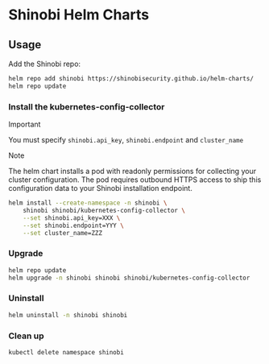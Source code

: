 # Shinobi Helm Charts

## Usage

Add the Shinobi repo:

```bash
helm repo add shinobi https://shinobisecurity.github.io/helm-charts/
helm repo update
```

### Install the kubernetes-config-collector

> [!IMPORTANT]
> You must specify `shinobi.api_key`, `shinobi.endpoint` and `cluster_name`

> [!NOTE]
> The helm chart installs a pod with readonly permissions for collecting your cluster configuration.
> The pod requires outbound HTTPS access to ship this configuration data to your Shinobi installation endpoint.

```bash
helm install --create-namespace -n shinobi \
    shinobi shinobi/kubernetes-config-collector \
    --set shinobi.api_key=XXX \
    --set shinobi.endpoint=YYY \
    --set cluster_name=ZZZ
```
### Upgrade

```bash
helm repo update
helm upgrade -n shinobi shinobi shinobi/kubernetes-config-collector
```

### Uninstall

```bash
helm uninstall -n shinobi shinobi
```

### Clean up

```bash
kubectl delete namespace shinobi
```
